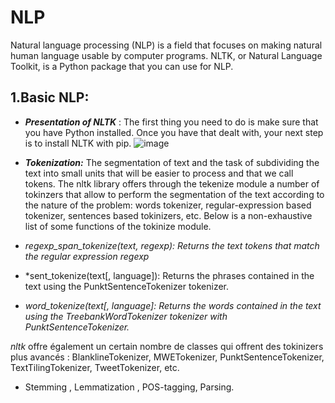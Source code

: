 # NLP
Natural language processing (NLP) is a field that focuses on making natural human language usable by computer programs. NLTK, or Natural Language Toolkit, is a Python package that you can use for NLP.

## 1.Basic NLP:

- ***Presentation of NLTK*** : The first thing you need to do is make sure that you have Python installed. Once you have that dealt with, your next step is to install NLTK with pip.
![image](https://user-images.githubusercontent.com/124175118/217586014-17961a8c-2ecc-4782-8999-fa16b7680d33.png)

 
- ***Tokenization:*** The segmentation of text and the task of subdividing the text into small units that will be easier to process and that we call tokens.
The nltk library offers through the tekenize module a number of tokinzers that allow to perform the segmentation of the text according to the nature of the problem: words tokenizer, regular-expression based tokenizer, sentences based tokinizers, etc. Below is a non-exhaustive list of some functions of the tokinize module. 

- *regexp_span_tokenize(text, regexp): Returns the text tokens that match the regular expression regexp*
- *sent_tokenize(text[, language]):	Returns the phrases contained in the text using the PunktSentenceTokenizer tokenizer.
- *word_tokenize(text[, language]:	Returns the words contained in the text using the TreebankWordTokenizer tokenizer with PunktSentenceTokenizer.* 

*nltk* offre également un certain nombre de classes qui offrent des tokinizers plus avancés : BlanklineTokenizer, MWETokenizer, PunktSentenceTokenizer, TextTilingTokenizer, TweetTokenizer, etc. 

- Stemming , Lemmatization , POS-tagging, Parsing.
